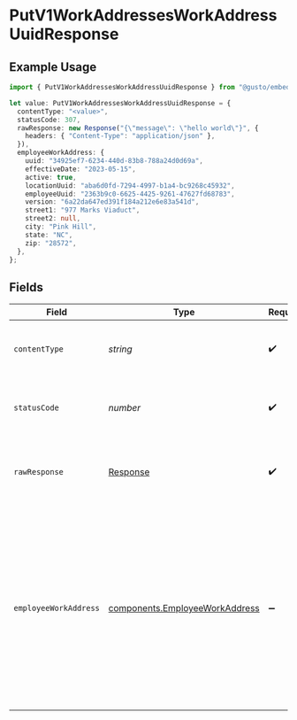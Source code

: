 # PutV1WorkAddressesWorkAddressUuidResponse

## Example Usage

```typescript
import { PutV1WorkAddressesWorkAddressUuidResponse } from "@gusto/embedded-api/models/operations";

let value: PutV1WorkAddressesWorkAddressUuidResponse = {
  contentType: "<value>",
  statusCode: 307,
  rawResponse: new Response("{\"message\": \"hello world\"}", {
    headers: { "Content-Type": "application/json" },
  }),
  employeeWorkAddress: {
    uuid: "34925ef7-6234-440d-83b8-788a24d0d69a",
    effectiveDate: "2023-05-15",
    active: true,
    locationUuid: "aba6d0fd-7294-4997-b1a4-bc9268c45932",
    employeeUuid: "2363b9c0-6625-4425-9261-47627fd68783",
    version: "6a22da647ed391f184a212e6e83a541d",
    street1: "977 Marks Viaduct",
    street2: null,
    city: "Pink Hill",
    state: "NC",
    zip: "28572",
  },
};
```

## Fields

| Field                                                                                                                                                                                                                                                                                                                                                                                        | Type                                                                                                                                                                                                                                                                                                                                                                                         | Required                                                                                                                                                                                                                                                                                                                                                                                     | Description                                                                                                                                                                                                                                                                                                                                                                                  | Example                                                                                                                                                                                                                                                                                                                                                                                      |
| -------------------------------------------------------------------------------------------------------------------------------------------------------------------------------------------------------------------------------------------------------------------------------------------------------------------------------------------------------------------------------------------- | -------------------------------------------------------------------------------------------------------------------------------------------------------------------------------------------------------------------------------------------------------------------------------------------------------------------------------------------------------------------------------------------- | -------------------------------------------------------------------------------------------------------------------------------------------------------------------------------------------------------------------------------------------------------------------------------------------------------------------------------------------------------------------------------------------- | -------------------------------------------------------------------------------------------------------------------------------------------------------------------------------------------------------------------------------------------------------------------------------------------------------------------------------------------------------------------------------------------- | -------------------------------------------------------------------------------------------------------------------------------------------------------------------------------------------------------------------------------------------------------------------------------------------------------------------------------------------------------------------------------------------- |
| `contentType`                                                                                                                                                                                                                                                                                                                                                                                | *string*                                                                                                                                                                                                                                                                                                                                                                                     | :heavy_check_mark:                                                                                                                                                                                                                                                                                                                                                                           | HTTP response content type for this operation                                                                                                                                                                                                                                                                                                                                                |                                                                                                                                                                                                                                                                                                                                                                                              |
| `statusCode`                                                                                                                                                                                                                                                                                                                                                                                 | *number*                                                                                                                                                                                                                                                                                                                                                                                     | :heavy_check_mark:                                                                                                                                                                                                                                                                                                                                                                           | HTTP response status code for this operation                                                                                                                                                                                                                                                                                                                                                 |                                                                                                                                                                                                                                                                                                                                                                                              |
| `rawResponse`                                                                                                                                                                                                                                                                                                                                                                                | [Response](https://developer.mozilla.org/en-US/docs/Web/API/Response)                                                                                                                                                                                                                                                                                                                        | :heavy_check_mark:                                                                                                                                                                                                                                                                                                                                                                           | Raw HTTP response; suitable for custom response parsing                                                                                                                                                                                                                                                                                                                                      |                                                                                                                                                                                                                                                                                                                                                                                              |
| `employeeWorkAddress`                                                                                                                                                                                                                                                                                                                                                                        | [components.EmployeeWorkAddress](../../models/components/employeeworkaddress.md)                                                                                                                                                                                                                                                                                                             | :heavy_minus_sign:                                                                                                                                                                                                                                                                                                                                                                           | Example response                                                                                                                                                                                                                                                                                                                                                                             | {<br/>"uuid": "34925ef7-6234-440d-83b8-788a24d0d69a",<br/>"employee_uuid": "2363b9c0-6625-4425-9261-47627fd68783",<br/>"location_uuid": "aba6d0fd-7294-4997-b1a4-bc9268c45932",<br/>"effective_date": "2023-05-15",<br/>"active": true,<br/>"version": "6a22da647ed391f184a212e6e83a541d",<br/>"street_1": "977 Marks Viaduct",<br/>"street_2": null,<br/>"city": "Pink Hill",<br/>"state": "NC",<br/>"zip": "28572",<br/>"country": "USA"<br/>} |
